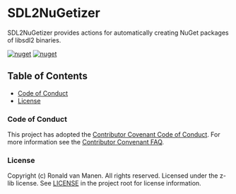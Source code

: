 # SDL2NuGetizer

SDL2NuGetizer provides actions for automatically creating NuGet packages of libsdl2 binaries.

[![nuget](https://github.com/ronaldvanmanen/SDL2NuGetizer/actions/workflows/nugetize-sdl2.yml/badge.svg)](https://github.com/ronaldvanmanen/SDL2NuGetizer/actions/workflows/nugetize-sdl2.yml)
[![nuget](https://github.com/ronaldvanmanen/SDL2NuGetizer/actions/workflows/nugetize-sdl2ttf.yml/badge.svg)](https://github.com/ronaldvanmanen/SDL2NuGetizer/actions/workflows/nugetize-sdl2ttf.yml)

## Table of Contents

* [Code of Conduct](#code-of-conduct)
* [License](#license)

### Code of Conduct

This project has adopted the [Contributor Covenant Code of Conduct](https://www.contributor-covenant.org/version/2/0/code_of_conduct/). For more information see the [Contributor Convenant FAQ](https://www.contributor-covenant.org/faq/).

### License

Copyright (c) Ronald van Manen. All rights reserved.
Licensed under the z-lib license.
See [LICENSE](LICENSE) in the project root for license information.
